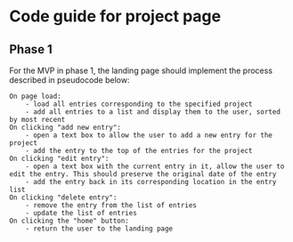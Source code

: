 # Code guide for project page

## Phase 1
For the MVP in phase 1, the landing page should implement the process described in pseudocode below:
```
On page load:
    - load all entries corresponding to the specified project
    - add all entries to a list and display them to the user, sorted by most recent
On clicking "add new entry":
    - open a text box to allow the user to add a new entry for the project
    - add the entry to the top of the entries for the project
On clicking "edit entry":
    - open a text box with the current entry in it, allow the user to edit the entry. This should preserve the original date of the entry
    - add the entry back in its corresponding location in the entry list
On clicking "delete entry":
    - remove the entry from the list of entries
    - update the list of entries
On clicking the "home" button:
    - return the user to the landing page
```